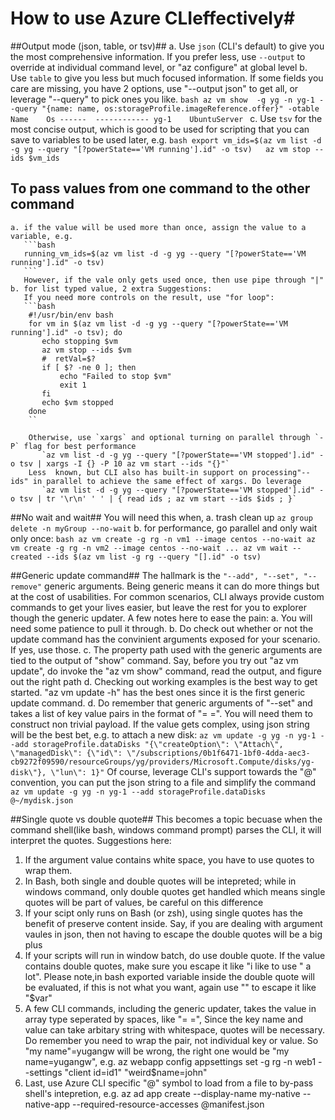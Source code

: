 # How to use Azure CLIeffectively#

##Output mode (json, table, or tsv)##
  a. Use `json` (CLI's default) to give you the most comprehensive information. If you prefer less, use `--output` to override at individual command level, or "az configure" at global level
  b. Use `table` to give you less but much focused information. If some fields you care are missing, you have 2 options, use "--output json" to get all, or leverage "--query" to pick ones you like.
         ```bash
         az vm show  -g yg -n yg-1 --query "{name: name, os:storageProfile.imageReference.offer}" -otable
         Name    Os
         ------  ------------
         yg-1    UbuntuServer
		 ```
  c. Use `tsv` for the most concise output, which is good to be used for scripting that you can save to variables to be used later, e.g.
        ```bash
        export vm_ids=$(az vm list -d -g yg --query "[?powerState=='VM running'].id" -o tsv)  
        az vm stop --ids $vm_ids
		```

## To pass values from one command to the other command ##
    a. if the value will be used more than once, assign the value to a variable, e.g.
	   ```bash
	   running_vm_ids=$(az vm list -d -g yg --query "[?powerState=='VM running'].id" -o tsv)
	   ```
	   However, if the vale only gets used once, then use pipe through "|"
	b. for list typed value, 2 extra Suggestions:
	   If you need more controls on the result, use "for loop":
	   ```bash
		#!/usr/bin/env bash
		for vm in $(az vm list -d -g yg --query "[?powerState=='VM running'].id" -o tsv); do
		   echo stopping $vm
		   az vm stop --ids $vm
		   #  retVal=$?
		   if [ $? -ne 0 ]; then
			   echo "Failed to stop $vm"
			   exit 1
		   fi
		   echo $vm stopped
		done
		``

	    Otherwise, use `xargs` and optional turning on parallel through `-P` flag for best performance
		   `az vm list -d -g yg --query "[?powerState=='VM stopped'].id" -o tsv | xargs -I {} -P 10 az vm start --ids "{}"`
	    Less  known, but CLI also has built-in support on processing"--ids" in parallel to achieve the same effect of xargs. Do leverage 
	       `az vm list -d -g yg --query "[?powerState=='VM stopped'].id" -o tsv | tr '\r\n' ' ' | { read ids ; az vm start --ids $ids ; }`

##No wait and wait##
   You will need this when,
   a. trash clean up `az group delete -n myGroup --no-wait`
   b. for performance, go parallel and only wait only once:
      ```bash
      az vm create -g rg -n vm1 --image centos --no-wait
      az vm create -g rg -n vm2 --image centos --no-wait
	  ...
      az vm wait --created --ids $(az vm list -g rg --query "[].id" -o tsv)
	  ```

##Generic update command##
    The hallmark is the `"--add", "--set", "--remove"` generic arguments. Being generic means it can do more things but at the cost of usabilities.
	For common scenarios, CLI always provide custom commands to get your lives easier, but leave the rest for you to explorer though the generic updater. A few notes here to ease the pain:
       a. You will need some patience to pull it through.
	   b. Do check out whether or not the update command has the convinient arguments exposed for your scenario. If yes, use those.
	   c. The property path used with the generic arguments are tied to the output of "show" command. Say, before you try out "az vm update", do invoke the "az vm show" command,
	      read the output, and figure out the right path
	   d. Checking out working examples is the best way to get started. "az vm update -h" has the best ones since it is the first generic update command.
	   d. Do remember that generic arguments of "--set" and  takes a list of key value pairs in the format of "<key1>=<value1> <key2>=<value2>". You will need them to
	      construct non trivial payload. If the value gets complex, using json string will be the best bet, e.g. to attach a new disk:
		  `az vm update -g yg -n yg-1 --add storageProfile.dataDisks "{\"createOption\": \"Attach\", \"managedDisk\": {\"id\": \"/subscriptions/0b1f6471-1bf0-4dda-aec3-cb9272f09590/resourceGroups/yg/providers/Microsoft.Compute/disks/yg-disk\"}, \"lun\": 1}"`
	      Of course, leverage CLI's support towards the "@<file>" convention, you can put the json string to a file and simplify the command
		  `az vm update -g yg -n yg-1 --add storageProfile.dataDisks @~/mydisk.json`

##Single quote vs double quote##
   This becomes a topic becuase when the command shell(like bash, windows command prompt) parses the CLI, it will interpret the quotes. Suggestions here:
   1. If the argument value contains white space, you have to use quotes to wrap them.
   2. In Bash, both single and double quotes will be intepreted; while in windows command, only double quotes get handled which means single quotes will be part of values,
      be careful on this difference
   2. If your scipt only runs on Bash (or zsh), using single quotes has the benefit of preserve content inside. Say, if you are dealing with argument vaules in json, then not having to escape 
      the double quotes will be a big plus
   3. If your scripts will run in window batch, do use double quote. If the value contains double quotes, make sure you escape it like "i like to use \" a lot". Please note,in bash 
      exported variable inside the double quote will be evaluated, if this is not what you want, again use "\" to escape it like "\$var"
   4. A few CLI commands, including the generic updater, takes the value in array type seperated by spaces, like "<key1>=<value1> <key2>=<value2>", Since the key name and value can 
      take arbitary string with whitespace, quotes will be necessary. Do remember you need to wrap the pair, not individual key or value. So "my name"=yugangw will be wrong,
	  the right one would be "my name=yugangw", e.g.
	  az webapp config appsettings set -g rg -n web1 --settings "client id=id1" "weird\$name=john"
   5. Last, use Azure CLI specific "@<fiile>" symbol to load from a file to by-pass shell's intepretion, e.g.
      az ad app create --display-name my-native --native-app --required-resource-accesses @manifest.json
      





